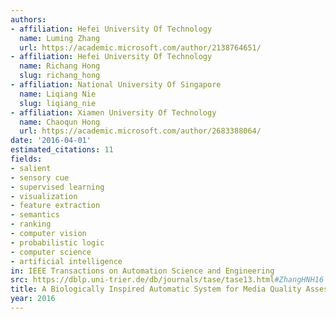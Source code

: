 ```yaml
---
authors:
- affiliation: Hefei University Of Technology
  name: Luming Zhang
  url: https://academic.microsoft.com/author/2138764651/
- affiliation: Hefei University Of Technology
  name: Richang Hong
  slug: richang_hong
- affiliation: National University Of Singapore
  name: Liqiang Nie
  slug: liqiang_nie
- affiliation: Xiamen University Of Technology
  name: Chaoqun Hong
  url: https://academic.microsoft.com/author/2683388064/
date: '2016-04-01'
estimated_citations: 11
fields:
- salient
- sensory cue
- supervised learning
- visualization
- feature extraction
- semantics
- ranking
- computer vision
- probabilistic logic
- computer science
- artificial intelligence
in: IEEE Transactions on Automation Science and Engineering
src: https://dblp.uni-trier.de/db/journals/tase/tase13.html#ZhangHNH16
title: A Biologically Inspired Automatic System for Media Quality Assessment
year: 2016
---
```


